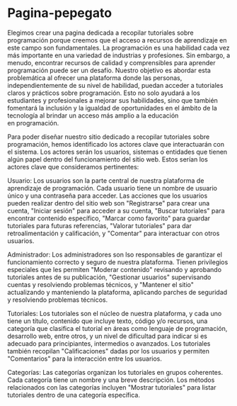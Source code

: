 # Pagina-pepegato
Elegimos crear una pagina dedicada a recopilar tutoriales sobre programación porque creemos que el acceso a recursos de aprendizaje en este campo son fundamentales. 
La programación es una habilidad cada vez más importante en una variedad de industrias y profesiones. Sin embargo, a menudo, encontrar recursos de calidad y 
comprensibles para aprender programación puede ser un desafío. Nuestro objetivo es abordar esta problemática al ofrecer una plataforma donde las personas, independientemente 
de su nivel de habilidad, puedan acceder a tutoriales claros y prácticos sobre programación. Esto no solo ayudará a los estudiantes y profesionales a mejorar 
sus habilidades, sino que también fomentará la inclusión y la igualdad de oportunidades en el ámbito de la tecnología al brindar un acceso más amplio a la 
educación en programación.

Para poder diseñar nuestro sitio dedicado a recopilar tutoriales sobre programación, hemos identificado los actores clave que interactuarán con el sistema. Los actores serán los usuarios, sistemas o entidades que tienen algún papel dentro del funcionamiento del sitio web. Estos serían los actores clave que consideramos pertinentes:

Usuario:
Los usuarios son la parte central de nuestra plataforma de aprendizaje de programación. Cada usuario tiene un nombre de usuario único y una contraseña para acceder. Las acciones que los usuarios pueden realizar dentro del sitio web son "Registrarse" para crear una cuenta, "Iniciar sesión" para acceder a su cuenta, "Buscar tutoriales" para encontrar contenido específico, "Marcar como favorito" para guardar tutoriales para futuras referencias, "Valorar tutoriales" para dar retroalimentación y calificación, y "Comentar" para interactuar con otros usuarios.

Administrador:
Los administradores son lso responsables de garantizar el funcionamiento correcto y seguro de nuestra plataforma. Tienen privilegios especiales que les permiten "Moderar contenido" revisando y aprobando tutoriales antes de su publicación, "Gestionar usuarios" supervisando cuentas y resolviendo problemas técnicos, y "Mantener el sitio" actualizando y manteniendo la plataforma, aplicando parches de seguridad y resolviendo problemas técnicos.

Tutoriales:
Los tutoriales son el núcleo de nuestra plataforma, y cada uno tiene un título, contenido que incluye texto, código y/o recursos, una categoría que clasifica el tutorial en áreas como lenguaje de programación, desarrollo web, entre otros, y un nivel de dificultad para indicar si es adecuado para principiantes, intermedios o avanzados. Los tutoriales también recopilan "Calificaciones" dadas por los usuarios y permiten "Comentarios" para la interacción entre los usuarios.

Categorías:
Las categorías organizan los tutoriales en grupos coherentes. Cada categoría tiene un nombre y una breve descripción. Los métodos relacionados con las categorías incluyen "Mostrar tutoriales" para listar tutoriales dentro de una categoría específica.